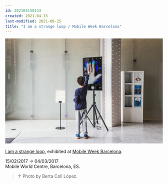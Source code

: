 ```yaml
---
id: 202104150133
created: 2021-04-15
last-modified: 2021-08-25
title: "I am a strange loop / Mobile Week Barcelona"
---
```

![](../assets/202104150133.jpg)

[I am a strange loop](202103150108), exhibited at [Mobile Week Barcelona](https://www.flickr.com/photos/danielarmengolaltayo/albums/72157715334912702).

15/02/2017 → 04/03/2017  
Mobile World Centre, Barcelona, ES.

>↑ Photo by Berta Coll López.